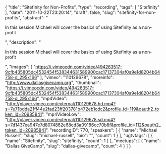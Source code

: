 {
  "title": "Sitefinity for Non-Profits",
  "type": "recording",
  "tags": [
    "Sitefinity"
  ],
  "date": "2011-10-22T23:20:14",
  "draft": false,
  "slug": "sitefinity-for-non-profits",
  "abstract": "<p>In this session Michael will cover the basics of using Sitefinity as a non-profit</p>",
  "description": "<p>In this session Michael will cover the basics of using Sitefinity as a non-profit</p>",
  "images": [
    "https://i.vimeocdn.com/video/494263517-9cfb435805dc4532454f538344631589900cac17137304af0a9e1d8204b64758-d_295x166"
  ],
  "vimeo": "110129678",
  "moreinfo": "http://www.dallasgivecamp.org",
  "thumbnail": "https://i.vimeocdn.com/video/494263517-9cfb435805dc4532454f538344631589900cac17137304af0a9e1d8204b64758-d_295x166",
  "mp4Video": "http://player.vimeo.com/external/110129678.hd.mp4?s=7e71bdda21ff44e2fad23ff203781b472eb1cdc2&profile_id=119&oauth2_token_id=20985841",
  "mp4VideoLow": "http://player.vimeo.com/external/110129678.sd.mp4?s=7d1437ea947e7d8074862e68cd3a09186cc70b8f&profile_id=112&oauth2_token_id=20985841",
  "recordingID": 770,
  "speakers": [
    {
      "name": "Michael Russell",
      "slug": "michael-russell",
      "bio": "",
      "count": 1
    }
  ],
  "ugtvtags": [
    {
      "name": "Sitefinity",
      "slug": "sitefinity",
      "count": 1
    }
  ],
  "meetups": [
    {
      "name": "Dallas GiveCamp",
      "slug": "dallas-givecamp",
      "count": 4
    }
  ]
}